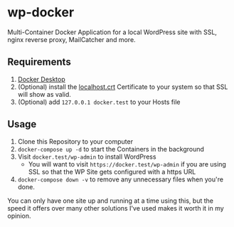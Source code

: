 # wp-docker
Multi-Container Docker Application for a local WordPress site with SSL, nginx reverse proxy, MailCatcher and more.

## Requirements
1. [Docker Desktop](https://www.docker.com/products/docker-desktop)
2. (Optional) install the [localhost.crt](https://github.com/d4mation/wp-docker/raw/master/config/ssl-certs/localhost.crt) Certificate to your system so that SSL will show as valid.
3. (Optional) add `127.0.0.1 docker.test` to your Hosts file

## Usage
1. Clone this Repository to your computer
2. `docker-compose up -d` to start the Containers in the background
3. Visit `docker.test/wp-admin` to install WordPress
    - You will want to visit `https://docker.test/wp-admin` if you are using SSL so that the WP Site gets configured with a https URL
4. `docker-compose down -v` to remove any unnecessary files when you're done.

You can only have one site up and running at a time using this, but the speed it offers over many other solutions I've used makes it worth it in my opinion.
